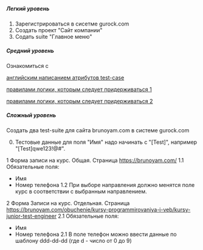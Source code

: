 ##### Легкий уровень
1. Зарегистрироваться в сисетме gurock.com
2. Создать проект "Сайт компании"
3. Содать suite "Главное меню"


##### Средний уровень
Ознакомиться с 

[английским написанием атрибутов test-case ](http://softwaretestingfundamentals.com/test-case/ "английским написанием атрибутов test-case ")

[правилами логики, которым следует придерживаться 1](https://habr.com/ru/post/246463/ "правилами логики, которым следует придерживаться")

[правилами логики, которым следует придерживаться 2](http://okiseleva.blogspot.com/2014/08/blog-post.html "правилами логики, которым следует придерживаться")


##### Сложный уровень

Создать два test-suite для сайта brunoyam.com в системе gurock.com

0. Тестовые данные для поля "Имя" надо начинать с "[Test]", например "[Test]qwe123!@#".

1 Форма записи на курс. Общая. Страница https://brunoyam.com/
1.1 Обязательные поля:
- Имя
- Номер телефона
1.2 При выборе направления должно менятся поле курс в соответствии с выбранным направлением.

2 Форма Записи на курс. Отдельная. Страница https://brunoyam.com/obuchenie/kursy-programmirovaniya-i-veb/kursy-junior-test-engineer
2.1 Обязательные поля:
- Имя
- Номер телефона
2.1 В поле телефон можно ввести данные по шаблону ddd-dd-dd (где d - число от 0 до 9)


